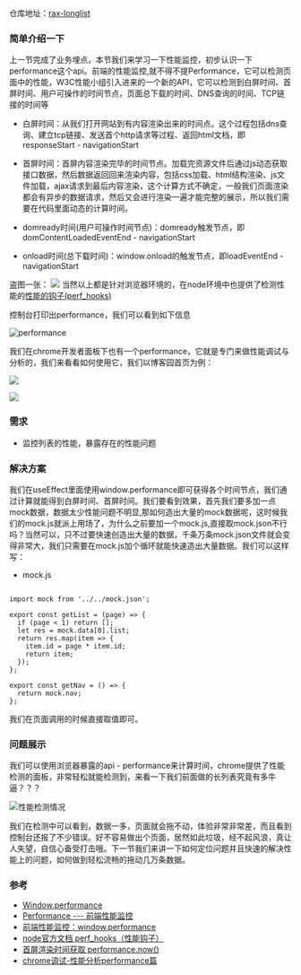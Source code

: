仓库地址：[rax-longlist](https://github.com/XingGuoZM/native-module/tree/master/rax-longlist) 
### 简单介绍一下  
上一节完成了业务埋点，本节我们来学习一下性能监控，初步认识一下performance这个api。前端的性能监控,就不得不提Performance，它可以检测页面中的性能，W3C性能小组引入进来的一个新的API，它可以检测到白屏时间、首屏时间、用户可操作的时间节点，页面总下载的时间、DNS查询的时间、TCP链接的时间等

- 白屏时间：从我们打开网站到有内容渲染出来的时间点。这个过程包括dns查询、建立tcp链接、发送首个http请求等过程、返回html文档，即responseStart - navigationStart

- 首屏时间：首屏内容渲染完毕的时间节点。加载完资源文件后通过js动态获取接口数据，然后数据返回回来渲染内容，包括css加载、html结构渲染、js文件加载，ajax请求到最后内容渲染，这个计算方式不确定，一般我们页面渲染都会有异步的数据请求，然后又会进行渲染一遍才能完整的展示，所以我们需要在代码里面动态的计算时间。

- domready时间(用户可操作时间节点)：domready触发节点，即domContentLoadedEventEnd - navigationStart

- onload时间(总下载时间)：window.onload的触发节点，即loadEventEnd - navigationStart

盗图一张：
![](https://images2015.cnblogs.com/blog/595796/201603/595796-20160323172552386-842768536.png)
当然以上都是针对浏览器环境的，在node环境中也提供了检测性能的[性能的钩子(perf_hooks)](http://nodejs.cn/api/perf_hooks.html)  


控制台打印出performance，我们可以看到如下信息


![performance](https://img2020.cnblogs.com/blog/1347757/202008/1347757-20200817223323454-782980096.png)


我们在chrome开发者面板下也有一个performance，它就是专门来做性能调试与分析的，我们来看看如何使用它，我们以博客园首页为例：


![](https://img2020.cnblogs.com/blog/1347757/202008/1347757-20200818221739120-1934280093.png)


![](https://img2020.cnblogs.com/blog/1347757/202008/1347757-20200818223115435-1879309858.png)


### 需求  
- 监控列表的性能，暴露存在的性能问题

### 解决方案  
我们在useEffect里面使用window.performance即可获得各个时间节点，我们通过计算就能得到白屏时间、首屏时间。我们要看到效果，首先我们要多加一点mock数据，数据太少性能问题不明显,那如何造出大量的mock数据呢，这时候我们的mock.js就派上用场了，为什么之前要加一个mock.js,直接取mock.json不行吗？当然可以，只不过要快速创造出大量的数据，千条万条mock.json文件就会变得非常大，我们只需要在mock.js加个循环就能快速造出大量数据。我们可以这样写：

- mock.js
```

import mock from '../../mock.json';

export const getList = (page) => {
  if (page < 1) return [];
  let res = mock.data[0].list;
  return res.map(item => {
    item.id = page * item.id;
    return item;
  });
};

export const getNav = () => {
  return mock.nav;
};
```

我们在页面调用的时候直接取值即可。

### 问题展示  
我们可以使用浏览器暴露的api - performance来计算时间，chrome提供了性能检测的面板，非常轻松就能检测到，来看一下我们前面做的长列表究竟有多牛逼？？？

![性能检测情况](https://img2020.cnblogs.com/blog/1347757/202008/1347757-20200818231159208-889288110.png)

我们在检测中可以看到，数据一多，页面就会拖不动，体验非常非常差，而且看到控制台还报了不少错误。好不容易做出个页面，居然如此垃圾，经不起风浪，真让人失望，自信心备受打击哦。下一节我们来讲一下如何定位问题并且快速的解决性能上的问题，如何做到轻松流畅的拖动几万条数据。


### 参考  
- [Window.performance](https://developer.mozilla.org/zh-CN/docs/Web/API/Window/performance)  
- [Performance --- 前端性能监控](https://www.jianshu.com/p/1355232d525a) 
- [前端性能监控：window.performance](https://www.cnblogs.com/libin-1/p/6501951.html)  
- [node官方文档 perf_hooks（性能钩子）](http://nodejs.cn/api/perf_hooks.html)  
- [首屏渲染时间获取 performance.now()](https://www.cnblogs.com/wang-z-z/p/9485887.html)  
- [chrome调试-性能分析performance篇](https://www.jianshu.com/p/b6f87bac5381)